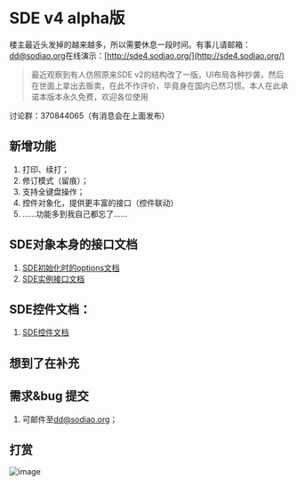 # SDE v4 alpha版

楼主最近头发掉的越来越多，所以需要休息一段时间。有事儿请邮箱：[dd@sodiao.org](mailto://dd@sodiao.org)在线演示：[http://sde4.sodiao.org/](http://sde4.sodiao.org/)

> 最近观察到有人仿照原来SDE v2的结构改了一版，UI布局各种抄袭，然后在世面上拿出去贩卖，在此不作评价，毕竟身在国内已然习惯。本人在此承诺本版本永久免费，欢迎各位使用

讨论群：370844065（有消息会在上面发布）

## 新增功能

1. 打印、续打；
2. 修订模式（留痕）；
3. 支持全键盘操作；
4. 控件对象化，提供更丰富的接口（控件联动）
5. ……功能多到我自己都忘了……

## SDE对象本身的接口文档

1. [SDE初始化时的options文档](./doc/sde.options.md)
2. [SDE实例接口文档](./doc/sde.api.md)

## SDE控件文档：

1. [SDE控件文档](./doc/sde.ctrl.api.md)

## 想到了在补充

## 需求&bug 提交

1.  可邮件至[dd@sodiao.org](mailto://dd@sodiao.org/)；

## 打赏

![image](data/img/ds.png)

